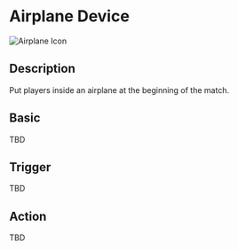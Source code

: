 # Airplane Device

![Airplane Icon](../../images/DeviceIcons/Device_Airplane.png)

## Description

Put players inside an airplane at the beginning of the match.

## Basic

TBD

## Trigger

TBD

## Action

TBD
